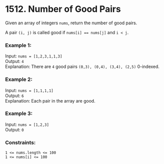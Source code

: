 # 1512. Number of Good Pairs   
   
Given an array of integers ```nums```, return the number of good pairs.   
   
A pair ```(i, j)``` is called good if ```nums[i] == nums[j]``` and ```i < j```.   
   
    
   
### **Example 1:**   
Input: ```nums = [1,2,3,1,1,3]```   
Output: ```4```   
Explanation: There are ```4``` good pairs ```(0,3), (0,4), (3,4), (2,5)``` 0-indexed.   
   
### **Example 2:**   
Input: ```nums = [1,1,1,1]```   
Output: ```6```   
Explanation: Each pair in the array are good.   
   
### **Example 3:**   
Input: ```nums = [1,2,3]```   
Output: ```0```   
    
   
### **Constraints:**   
   
```
1 <= nums.length <= 100   
1 <= nums[i] <= 100   
```
